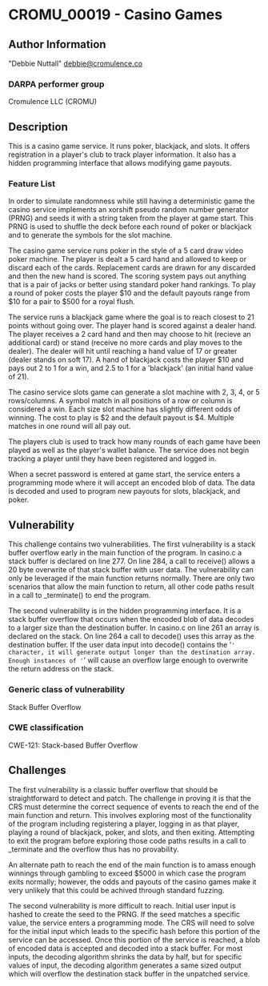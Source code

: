 # CROMU_00019 - Casino Games

## Author Information

"Debbie Nuttall" <debbie@cromulence.co>

### DARPA performer group
Cromulence LLC (CROMU)

## Description

This is a casino game service. It runs poker, blackjack, and slots. It offers registration in a player's club to track player information. It also has a hidden programming interface that allows modifying game payouts.  

### Feature List

In order to simulate randomness while still having a deterministic game the casino service implements an xorshift pseudo random number generator (PRNG) and seeds it with a string taken from the player at game start. This PRNG is used to shuffle the deck before each round of poker or blackjack and to generate the symbols for the slot machine. 

The casino game service runs poker in the style of a 5 card draw video poker machine. The player is dealt a 5 card hand and allowed to keep or discard each of the cards. Replacement cards are drawn for any discarded and then the new hand is scored. The scoring system pays out anything that is a pair of jacks or better using standard poker hand rankings. To play a round of poker costs the player $10 and the default payouts range from $10 for a pair to $500 for a royal flush. 

The service runs a blackjack game where the goal is to reach closest to 21 points without going over. The player hand is scored against a dealer hand. The player receives a 2 card hand and then may choose to hit (recieve an additional card) or stand (receive no more cards and play moves to the dealer). The dealer will hit until reaching a hand value of 17 or greater (dealer stands on soft 17). A hand of blackjack costs the player $10 and pays out 2 to 1 for a win, and 2.5 to 1 for a 'blackjack' (an initial hand value of 21). 

The casino service slots game can generate a slot machine with 2, 3, 4, or 5 rows/columns. A symbol match in all positions of a row or column is considered a win. Each size slot machine has slightly different odds of winning. The cost to play is $2 and the default payout is $4. Multiple matches in one round will all pay out. 

The players club is used to track how many rounds of each game have been played as well as the player's wallet balance. The service does not begin tracking a player until they have been registered and logged in. 

When a secret password is entered at game start, the service enters a programming mode where it will accept an encoded blob of data. The data is decoded and used to program new payouts for slots, blackjack, and poker. 	

## Vulnerability
This challenge contains two vulnerabilities. 
The first vulnerability is a stack buffer overflow early in the main function of the program.  In casino.c a stack buffer is declared on line 277. On line 284, a call to receive() allows a 20 byte overwrite of that stack buffer with user data. The vulnerability can only be leveraged if the main function returns normally. There are only two scenarios that allow the main function to return, all other code paths result in a call to _terminate() to end the program. 

The second vulnerability is in the hidden programming interface. It is a stack buffer overflow that occurs when the encoded blob of data decodes to a larger size than the destination buffer. In casino.c on line 261 an array is declared on the stack. On line 264 a call to decode() uses this array as the destination buffer. If the user data input into decode() contains the '`' character, it will generate output longer than the destination array. Enough instances of '`' will cause an overflow large enough to overwrite the return address on the stack. 

### Generic class of vulnerability
Stack Buffer Overflow

### CWE classification
CWE-121: Stack-based Buffer Overflow

## Challenges
The first vulnerability is a classic buffer overflow that should be straightforward to detect and patch. The challenge in proving it is that the CRS must determine the correct sequence of events to reach the end of the main function and return. This involves exploring most of the functionality of the program including registering a player, logging in as that player, playing a round of blackjack, poker, and slots, and then exiting. Attempting to exit the program before exploring those code paths results in a call to _terminate and the overflow thus has no provability. 

An alternate path to reach the end of the main function is to amass enough winnings through gambling to exceed $5000 in which case the program exits normally; however, the odds and payouts of the casino games make it very unlikely that this could be achived through standard fuzzing. 

The second vulnerability is more difficult to reach. Initial user input is hashed to create the seed to the PRNG. If the seed matches a specific value, the service enters a programming mode. The CRS will need to solve for the initial input which leads to the specific hash before this portion of the service can be accessed. Once this portion of the service is reached, a blob of encoded data is accepted and decoded into a stack buffer. For most inputs, the decoding algorithm shrinks the data by half, but for specific values of input, the decoding algorithm generates a same sized output which will overflow the destination stack buffer in the unpatched service. 